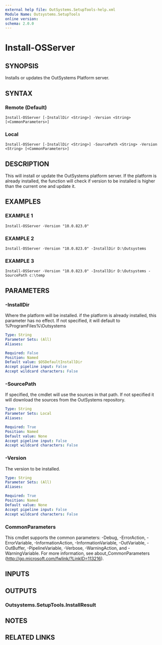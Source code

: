 ```yaml
---
external help file: OutSystems.SetupTools-help.xml
Module Name: Outsystems.SetupTools
online version:
schema: 2.0.0
---
```


# Install-OSServer

## SYNOPSIS
Installs or updates the OutSystems Platform server.

## SYNTAX

### Remote (Default)
```
Install-OSServer [-InstallDir <String>] -Version <String> [<CommonParameters>]
```

### Local
```
Install-OSServer [-InstallDir <String>] -SourcePath <String> -Version <String> [<CommonParameters>]
```

## DESCRIPTION
This will install or update the OutSystems platform server.
If the platform is already installed, the function will check if version to be installed is higher than the current one and update it.

## EXAMPLES

### EXAMPLE 1
```
Install-OSServer -Version "10.0.823.0"
```

### EXAMPLE 2
```
Install-OSServer -Version "10.0.823.0" -InstallDir D:\Outsystems
```

### EXAMPLE 3
```
Install-OSServer -Version "10.0.823.0" -InstallDir D:\Outsystems -SourcePath c:\temp
```

## PARAMETERS

### -InstallDir
Where the platform will be installed.
if the platform is already installed, this parameter has no effect.
If not specified, it will default to %ProgramFiles%\Outsystems

```yaml
Type: String
Parameter Sets: (All)
Aliases:

Required: False
Position: Named
Default value: $OSDefaultInstallDir
Accept pipeline input: False
Accept wildcard characters: False
```

### -SourcePath
If specified, the cmdlet will use the sources in that path.
If not specified it will download the sources from the OutSystems repository.

```yaml
Type: String
Parameter Sets: Local
Aliases:

Required: True
Position: Named
Default value: None
Accept pipeline input: False
Accept wildcard characters: False
```

### -Version
The version to be installed.

```yaml
Type: String
Parameter Sets: (All)
Aliases:

Required: True
Position: Named
Default value: None
Accept pipeline input: False
Accept wildcard characters: False
```

### CommonParameters
This cmdlet supports the common parameters: -Debug, -ErrorAction, -ErrorVariable, -InformationAction, -InformationVariable, -OutVariable, -OutBuffer, -PipelineVariable, -Verbose, -WarningAction, and -WarningVariable.
For more information, see about_CommonParameters (http://go.microsoft.com/fwlink/?LinkID=113216).

## INPUTS

## OUTPUTS

### Outsystems.SetupTools.InstallResult
## NOTES

## RELATED LINKS
